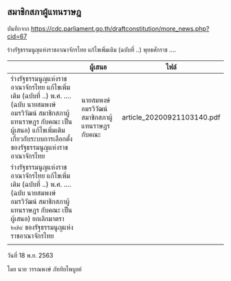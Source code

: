 ## สมาชิกสภาผู้แทนราษฎ

บันทึกจาก https://cdc.parliament.go.th/draftconstitution/more_news.php?cid=67

ร่างรัฐธรรมนูญแห่งราชอาณาจักรไทย แก้ไขเพิ่มเติม (ฉบับที่ ..) พุทธศักราช ....

|                                                              | ผู้เสนอ                                    | ไฟล์                        |
| ------------------------------------------------------------ | ---------------------------------------- | -------------------------- |
| ร่างรัฐธรรมนูญแห่งราชอาณาจักรไทย แก้ไขเพิ่มเติม (ฉบับที่ ..) พ.ศ. .... (ฉบับ นายสมพงษ์ อมรวิวัฒน์ สมาชิกสภาผู้แทนราษฎร กับคณะ เป็นผู้เสนอ) แก้ไขเพิ่มเติมเกี่ยวกับระบบการเลือกตั้ง ของรัฐธรรมนูญแห่งราชอาณาจักรไทย | นายสมพงษ์ อมรวิวัฒน์ สมาชิกสภาผู้แทนราษฎร กับคณะ | article_20200921103140.pdf |
| ร่างรัฐธรรมนูญแห่งราชอาณาจักรไทย แก้ไขเพิ่มเติม (ฉบับที่ ..) พ.ศ. .... (ฉบับ นายสมพงษ์ อมรวิวัฒน์ สมาชิกสภาผู้แทนราษฎร กับคณะ เป็นผู้เสนอ) ยกเลิกมาตรา ๒๗๙ ของรัฐธรรมนูญแห่งราชอาณาจักรไทย |                                          |                            |
|                                                              |                                          |                            |


วันที่ 18 พ.ย. 2563

โดย นาย วรรณพงษ์ ภัททิยไพบูลย์